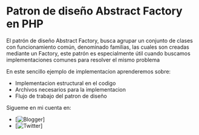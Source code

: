 # Patron de diseño Abstract Factory en PHP


El patrón de diseño Abstract Factory, busca agrupar un conjunto de clases con funcionamiento común, denominado familias, las cuales son creadas mediante un Factory, este patrón es especialmente útil cuando buscamos implementaciones comunes para resolver el mismo problema

En este sencillo ejemplo de implementacion aprenderemos sobre:

- Implementacion estructural en el codigo
- Archivos necesarios para la implementacion
- Flujo de trabajo del patron de diseño

Sigueme en mi cuenta en:

- [![Blogger](https://damiangonzalezdev.blogspot.com/)]
- [![Twitter](https://twitter.com/DamianDev1)]
